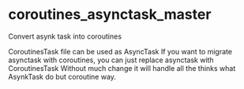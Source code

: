 # coroutines_asynctask_master
Convert asynk task into coroutines 

CoroutinesTask file can be used as AsyncTask
If you want to migrate asynctask with coroutines, you can just replace asynctask with CoroutinesTask
Without much change it will handle all the thinks what AsynkTask do but coroutine way.
